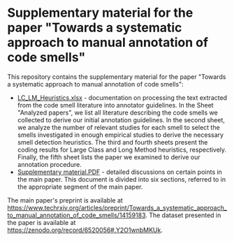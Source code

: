 # Supplementary material for the paper "Towards a systematic approach to manual annotation of code smells"

This repository contains the supplementary material for the paper "Towards a systematic approach to manual annotation of code smells":
* [LC_LM_Heuristics.xlsx](https://github.com/Clean-CaDET/CSharp_dataset_supplementary_material/blob/master/LC_LM_Heuristics.xlsx) - documentation on processing the text extracted from the code smell literature into annotator guidelines. In the Sheet "Analyzed papers", we list all literature describing the code smells we collected to derive our initial annotation guidelines. In the second sheet, we analyze the number of relevant studies for each smell to select the smells investigated in enough empirical studies to derive the necessary smell detection heuristics. The third and fourth sheets present the coding results for Large Class and Long Method heuristics, respectively. Finally, the fifth sheet lists the paper we examined to derive our annotation procedure.
* [Supplementary material.PDF](https://github.com/Clean-CaDET/CSharp_dataset_supplementary_material/blob/master/Supplementary%20material.pdf) - detailed discussions on certain points in the main paper. This document is divided into six sections, referred to in the appropriate segment of the main paper.

The main paper's preprint is available at https://www.techrxiv.org/articles/preprint/Towards_a_systematic_approach_to_manual_annotation_of_code_smells/14159183. The dataset presented in the paper is available at https://zenodo.org/record/6520056#.Y2O1wnbMKUk.
